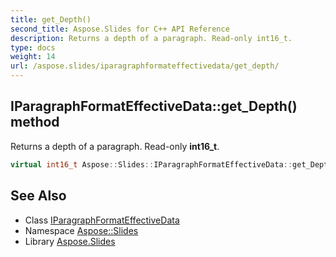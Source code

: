 ```yaml
---
title: get_Depth()
second_title: Aspose.Slides for C++ API Reference
description: Returns a depth of a paragraph. Read-only int16_t.
type: docs
weight: 14
url: /aspose.slides/iparagraphformateffectivedata/get_depth/
---
```

## IParagraphFormatEffectiveData::get_Depth() method


Returns a depth of a paragraph. Read-only **int16_t**.

```cpp
virtual int16_t Aspose::Slides::IParagraphFormatEffectiveData::get_Depth()=0
```

## See Also

* Class [IParagraphFormatEffectiveData](../)
* Namespace [Aspose::Slides](../../)
* Library [Aspose.Slides](../../../)